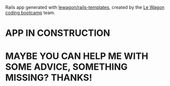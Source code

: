 Rails app generated with [lewagon/rails-templates](https://github.com/lewagon/rails-templates), created by the [Le Wagon coding bootcamp](https://www.lewagon.com) team.


# APP IN CONSTRUCTION

# MAYBE YOU CAN HELP ME WITH SOME ADVICE, SOMETHING MISSING? THANKS!
